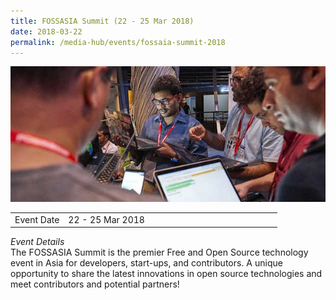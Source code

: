 ```yaml
---
title: FOSSASIA Summit (22 - 25 Mar 2018)
date: 2018-03-22
permalink: /media-hub/events/fossaia-summit-2018
---
```

![FOSSASIA Summit 2018](/images/media-hub/events/till-2020/fossasia-summit-2018.jpeg)

<table style="width:100%">
  <tr>
    <td style="width:20%">Event Date</td>	
    <td style="width:80%">22 - 25 Mar 2018</td>	
  </tr>
</table>

*Event Details*<br>	
The FOSSASIA Summit is the premier Free and Open Source technology event in Asia for developers, start-ups, and contributors. A unique opportunity to share the latest innovations in open source technologies and meet contributors and potential partners!